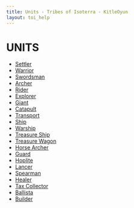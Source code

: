 ```yaml
---
title: Units - Tribes of Isoterra - KitleOyun
layout: toi_help
---
```


<h1 class="h1">UNITS</h1>
<ul> <!-- move into toi_help layout as side navigation? -->
    <li><a href="/tribes-of-isoterra/help/unit/settler.html">Settler</a></li>
    <li><a href="/tribes-of-isoterra/help/unit/warrior.html">Warrior</a></li>
    <li><a href="/tribes-of-isoterra/help/unit/swordsman.html">Swordsman</a></li>
    <li><a href="/tribes-of-isoterra/help/unit/archer.html">Archer</a></li>
    <li><a href="/tribes-of-isoterra/help/unit/rider.html">Rider</a></li>
    <li><a href="/tribes-of-isoterra/help/unit/explorer.html">Explorer</a></li>
    <li><a href="/tribes-of-isoterra/help/unit/giant.html">Giant</a></li>
    <li><a href="/tribes-of-isoterra/help/unit/catapult.html">Catapult</a></li>
    <li><a href="/tribes-of-isoterra/help/unit/transport.html">Transport</a></li>
    <li><a href="/tribes-of-isoterra/help/unit/ship.html">Ship</a></li>
    <li><a href="/tribes-of-isoterra/help/unit/warship.html">Warship</a></li>
    <li><a href="/tribes-of-isoterra/help/unit/treasure_ship.html">Treasure Ship</a></li>
    <li><a href="/tribes-of-isoterra/help/unit/treasure_wagon.html">Treasure Wagon</a></li>
    <li><a href="/tribes-of-isoterra/help/unit/horse_archer.html">Horse Archer</a></li>
    <li><a href="/tribes-of-isoterra/help/unit/guard.html">Guard</a></li>
    <li><a href="/tribes-of-isoterra/help/unit/hoplite.html">Hoplite</a></li>
    <li><a href="/tribes-of-isoterra/help/unit/lancer.html">Lancer</a></li>
    <li><a href="/tribes-of-isoterra/help/unit/spearman.html">Spearman</a></li>
    <li><a href="/tribes-of-isoterra/help/unit/healer.html">Healer</a></li>
    <li><a href="/tribes-of-isoterra/help/unit/tax_collector.html">Tax Collector</a></li>
    <li><a href="/tribes-of-isoterra/help/unit/ballista.html">Ballista</a></li>
    <li><a href="/tribes-of-isoterra/help/unit/builder.html">Builder</a></li>
</ul>
